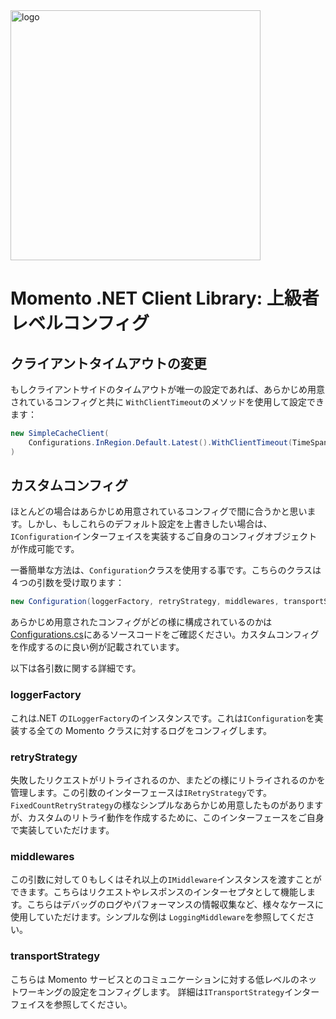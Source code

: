 <head>
  <meta name="Momento .NET Client Library Documentation" content=".NET client software development kit for Momento Serverless Cache">
</head>
<img src="https://docs.momentohq.com/img/logo.svg" alt="logo" width="400"/>

# Momento .NET Client Library: 上級者レベルコンフィグ

## クライアントタイムアウトの変更

もしクライアントサイドのタイムアウトが唯一の設定であれば、あらかじめ用意されているコンフィグと共に `WithClientTimeout`のメソッドを使用して設定できます：

```csharp
new SimpleCacheClient(
    Configurations.InRegion.Default.Latest().WithClientTimeout(TimeSpan.FromSeconds(2))
)
```

## カスタムコンフィグ

ほとんどの場合はあらかじめ用意されているコンフィグで間に合うかと思います。しかし、もしこれらのデフォルト設定を上書きしたい場合は、`IConfiguration`インターフェイスを実装するご自身のコンフィグオブジェクトが作成可能です。

一番簡単な方法は、`Configuration`クラスを使用する事です。こちらのクラスは４つの引数を受け取ります：

```csharp
new Configuration(loggerFactory, retryStrategy, middlewares, transportStrategy)
```

あらかじめ用意されたコンフィグがどの様に構成されているのかは[Configurations.cs](../src/Momento.Sdk/Config/Configurations.cs)にあるソースコードをご確認ください。カスタムコンフィグを作成するのに良い例が記載されています。

以下は各引数に関する詳細です。

### loggerFactory

これは.NET の`ILoggerFactory`のインスタンスです。これは`IConfiguration`を実装する全ての Momento クラスに対するログをコンフィグします。

### retryStrategy

失敗したリクエストがリトライされるのか、またどの様にリトライされるのかを管理します。この引数のインターフェースは`IRetryStrategy`です。`FixedCountRetryStrategy`の様なシンプルなあらかじめ用意したものがありますが、カスタムのリトライ動作を作成するために、このインターフェースをご自身で実装していただけます。

### middlewares

この引数に対して０もしくはそれ以上の`IMiddleware`インスタンスを渡すことができます。こちらはリクエストやレスポンスのインターセプタとして機能します。こちらはデバッグのログやパフォーマンスの情報収集など、様々なケースに使用していただけます。シンプルな例は `LoggingMiddleware`を参照してください。

### transportStrategy

こちらは Momento サービスとのコミュニケーションに対する低レベルのネットワーキングの設定をコンフィグします。
詳細は`ITransportStrategy`インターフェイスを参照してください。
